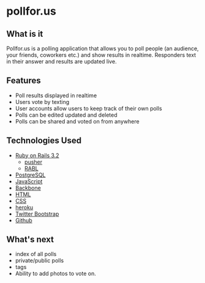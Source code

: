 # pollfor.us

## What is it
Pollfor.us is a polling application that allows you to poll people (an audience, your friends, coworkers etc.) and show results in realtime. Responders text in their answer and results are updated live.

## Features
- Poll results displayed in realtime
- Users vote by texting
- User accounts allow users to keep track of their own polls
- Polls can be edited updated and deleted
- Polls can be shared and voted on from anywhere

## Technologies Used
- [Ruby on Rails 3.2](http://rubyonrails.org/)
  - [pusher](http://pusher.com/)
  - [RABL](https://github.com/nesquena/rabl)
- [PostgreSQL](http://www.postgresql.org/)
- [JavaScript](https://en.wikipedia.org/wiki/JavaScript)
- [Backbone](http://backbonejs.org/)
- [HTML](https://en.wikipedia.org/wiki/HTML)
- [CSS](https://en.wikipedia.org/wiki/Cascading_Style_Sheets)
- [heroku](https://www.heroku.com/)
- [Twitter Bootstrap](http://getbootstrap.com/2.3.2/)
- [Github](https://github.com/)

## What's next
- index of all polls
- private/public polls
- tags
- Ability to add photos to vote on. 

